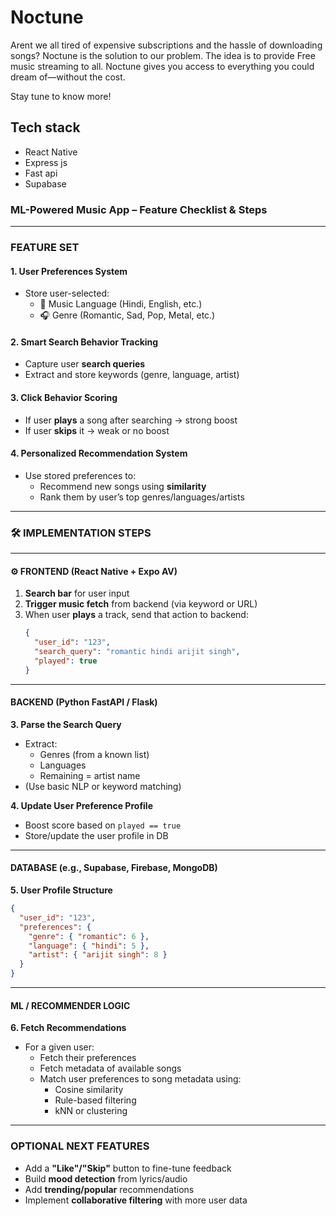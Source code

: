 
# Noctune

Arent we all tired of expensive subscriptions and the hassle of downloading songs?
Noctune is the solution to our problem.
The idea is to provide Free music streaming to all.
Noctune gives you access to everything you could dream of—without the cost.

Stay tune to know more!

## Tech stack
- React Native
- Express js
- Fast api
- Supabase
  

### ML-Powered Music App – Feature Checklist & Steps

---

### FEATURE SET

#### 1. User Preferences System
- Store user-selected:
  - 🎵 Music Language (Hindi, English, etc.)
  - 🎧 Genre (Romantic, Sad, Pop, Metal, etc.)

#### 2. Smart Search Behavior Tracking
- Capture user **search queries**
- Extract and store keywords (genre, language, artist)

#### 3. Click Behavior Scoring
- If user **plays** a song after searching → strong boost
- If user **skips** it → weak or no boost

#### 4. Personalized Recommendation System
- Use stored preferences to:
  - Recommend new songs using **similarity**
  - Rank them by user’s top genres/languages/artists

---

### 🛠️ IMPLEMENTATION STEPS

---

#### ⚙️ FRONTEND (React Native + Expo AV)
1. **Search bar** for user input
2. **Trigger music fetch** from backend (via keyword or URL)
3. When user **plays** a track, send that action to backend:
   ```json
   {
     "user_id": "123",
     "search_query": "romantic hindi arijit singh",
     "played": true
   }
   ```

---

#### BACKEND (Python FastAPI / Flask)

**3. Parse the Search Query**
- Extract:
  - Genres (from a known list)
  - Languages
  - Remaining = artist name
- (Use basic NLP or keyword matching)

**4. Update User Preference Profile**
- Boost score based on `played == true`
- Store/update the user profile in DB

---

#### DATABASE (e.g., Supabase, Firebase, MongoDB)

**5. User Profile Structure**
```json
{
  "user_id": "123",
  "preferences": {
    "genre": { "romantic": 6 },
    "language": { "hindi": 5 },
    "artist": { "arijit singh": 8 }
  }
}
```

---

#### ML / RECOMMENDER LOGIC

**6. Fetch Recommendations**
- For a given user:
  - Fetch their preferences
  - Fetch metadata of available songs
  - Match user preferences to song metadata using:
    - Cosine similarity
    - Rule-based filtering
    - kNN or clustering

---

### OPTIONAL NEXT FEATURES

- Add a **"Like"/"Skip"** button to fine-tune feedback
- Build **mood detection** from lyrics/audio
- Add **trending/popular** recommendations
- Implement **collaborative filtering** with more user data
